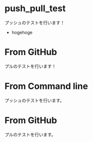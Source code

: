 # push_pull_test

プッシュのテストを行います！
- hogehoge

# From GitHub
プルのテストを行います！


# From Command line
プッシュのテストを行います。


# From GitHub

プルのテストを行います。
